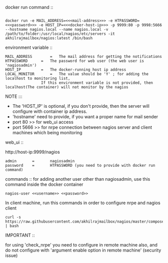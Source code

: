 

docker run command ::

```

docker run -e MAIL_ADDRESS=<<<mail-address>>> -e HTPASSWORD=<<<password>>> -e HOST_IP=<<<docker-host-ip>>> -p 9999:80 -p 9998:5666 --hostname nagios.local --name nagios.local -v /path/to/folder:/usr/local/nagios/etc/servers -it akhilrajmailbox/nagios:latest /bin/bash

```

environment variable ::

```
MAIL_ADDRESS		=	The mail address for getting the notifications
HTPASSWORD		=	The password for web user (the web user is 'nagiosadmin')
HOST_IP			=	The docker-running host ip address 
LOCAL_MONITOR		=	The value should be 'Y' ; for adding the localhost to monitoring list,
				If this environment variable is not provided, then localhost(The container) will not monitor by the nagios

```

NOTE :::

 *	The 'HOST_IP' is optional, if you don't provide, then the server will configure with container ip address.
 *	'hostname' need to provide, if you want a proper name for mail sender
 *	port 80		>>	for web_ui access
 *	port 5666	>>	for nrpe connection between nagios server and client machines which being monitoring

web_ui ::

http://host-ip:9999/nagios


```
admin		=		nagiosadmin
password	=		HTPASSWORD (you need to provide with docker run command)

```

commands ::
	for adding another user other than nagiosadmin, use this command inside the docker container 
```
nagios-user <<username>> <<password>>
```


In client machine, run this commands in order to configure nrpe and nagios client 
```
curl -s https://raw.githubusercontent.com/akhilrajmailbox/nagios/master/compose/client.sh | bash
```

IMPORTANT ::

for using 'check_nrpe' you need to configure in remote machine also, and do not configure with 'argument enable option in remote machine' (security issue)

